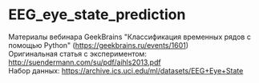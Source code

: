 # EEG_eye_state_prediction

Материалы вебинара GeekBrains "Классификация временных рядов с помощью Python" (https://geekbrains.ru/events/1601)  
Оригинальная статья с экспериментом: http://suendermann.com/su/pdf/aihls2013.pdf  
Набор данных: https://archive.ics.uci.edu/ml/datasets/EEG+Eye+State  
